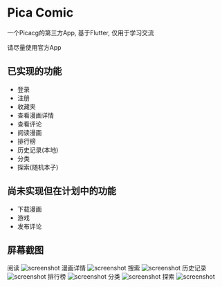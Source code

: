 # Pica Comic

一个Picacg的第三方App, 基于Flutter, 仅用于学习交流

请尽量使用官方App

## 已实现的功能
- 登录
- 注册
- 收藏夹
- 查看漫画详情
- 查看评论
- 阅读漫画
- 排行榜
- 历史记录(本地)
- 分类
- 探索(随机本子)


## 尚未实现但在计划中的功能
- 下载漫画
- 游戏
- 发布评论

## 屏幕截图
阅读
![screenshot](screenshots/1.png)
漫画详情
![screenshot](screenshots/2.png)
搜索
![screenshot](screenshots/3.png)
历史记录
![screenshot](screenshots/4.png)
排行榜
![screenshot](screenshots/5.png)
分类
![screenshot](screenshots/6.png)
探索
![screenshot](screenshots/7.png)

